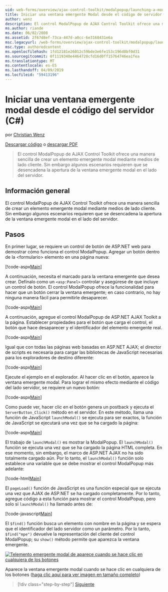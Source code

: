 ```yaml
---
uid: web-forms/overview/ajax-control-toolkit/modalpopup/launching-a-modal-popup-window-from-server-code-cs
title: Iniciar una ventana emergente Modal desde el código de servidor (C#) | Microsoft Docs
author: wenz
description: El control ModalPopup de AJAX Control Toolkit ofrece una manera sencilla de crear un elemento emergente modal mediante medios de lado cliente. Sin embargo, algunos escenarios requieren que t...
ms.author: riande
ms.date: 06/02/2008
ms.assetid: 2f67d8ef-73ca-447d-a0cc-6e3168431e6a
msc.legacyurl: /web-forms/overview/ajax-control-toolkit/modalpopup/launching-a-modal-popup-window-from-server-code-cs
msc.type: authoredcontent
ms.openlocfilehash: 1fd12181e26012c59bde3e6fe153c196d8bf0d31
ms.sourcegitcommit: 0f1119340e4464720cfd16d0ff15764746ea1fea
ms.translationtype: MT
ms.contentlocale: es-ES
ms.lasthandoff: 04/09/2019
ms.locfileid: "59413196"
---
```

# <a name="launching-a-modal-popup-window-from-server-code-c"></a>Iniciar una ventana emergente modal desde el código del servidor (C#)

por [Christian Wenz](https://github.com/wenz)

[Descargar código](http://download.microsoft.com/download/2/4/0/24052038-f942-4336-905b-b60ae56f0dd5/ModalPopup1.cs.zip) o [descargar PDF](http://download.microsoft.com/download/b/6/a/b6ae89ee-df69-4c87-9bfb-ad1eb2b23373/modalpopup1CS.pdf)

> El control ModalPopup de AJAX Control Toolkit ofrece una manera sencilla de crear un elemento emergente modal mediante medios de lado cliente. Sin embargo algunos escenarios requieren que se desencadena la apertura de la ventana emergente modal en el lado del servidor.


## <a name="overview"></a>Información general

El control ModalPopup de AJAX Control Toolkit ofrece una manera sencilla de crear un elemento emergente modal mediante medios de lado cliente. Sin embargo algunos escenarios requieren que se desencadena la apertura de la ventana emergente modal en el lado del servidor.

## <a name="steps"></a>Pasos

En primer lugar, se requiere un control de botón de ASP.NET web para demostrar cómo funciona el control ModalPopup. Agregar un botón dentro de la &lt;formulario&gt; elemento en una página nueva:

[!code-aspx[Main](launching-a-modal-popup-window-from-server-code-cs/samples/sample1.aspx)]

A continuación, necesita el marcado para la ventana emergente que desea crear. Defínalo como un `<asp:Panel>` controlar y asegúrese de que incluye un control de botón. El control ModalPopup ofrece la funcionalidad para hacer que un botón cerrar la ventana emergente; en caso contrario, no hay ninguna manera fácil para permitirle desaparecer.

[!code-aspx[Main](launching-a-modal-popup-window-from-server-code-cs/samples/sample2.aspx)]

A continuación, agregue el control ModalPopup de ASP.NET AJAX Toolkit a la página. Establecer propiedades para el botón que carga el control, el botón que hace desaparecer y el identificador del elemento emergente real.

[!code-aspx[Main](launching-a-modal-popup-window-from-server-code-cs/samples/sample3.aspx)]

Igual que con todas las páginas web basadas en ASP.NET AJAX; el director de scripts es necesaria para cargar las bibliotecas de JavaScript necesarias para los exploradores de destino diferente:

[!code-aspx[Main](launching-a-modal-popup-window-from-server-code-cs/samples/sample4.aspx)]

Ejecute el ejemplo en el explorador. Al hacer clic en el botón, aparece la ventana emergente modal. Para lograr el mismo efecto mediante el código del lado servidor, se requiere un nuevo botón:

[!code-aspx[Main](launching-a-modal-popup-window-from-server-code-cs/samples/sample5.aspx)]

Como puede ver, hacer clic en el botón genera un postback y ejecuta el `ServerButton_Click()` método en el servidor. En este método, llama una función de JavaScript `launchModal()` se ejecuta para ser exactos, la función de JavaScript se ejecutará una vez que se ha cargado la página:

[!code-aspx[Main](launching-a-modal-popup-window-from-server-code-cs/samples/sample6.aspx)]

El trabajo de `launchModal()` es mostrar la ModalPopup. El `launchModal()` función se ejecuta una vez que se ha cargado la página HTML completa. En ese momento, sin embargo, el marco de ASP.NET AJAX no ha sido totalmente cargado aún. Por lo tanto, el `launchModal()` función solo establece una variable que se debe mostrar el control ModalPopup más adelante:

[!code-html[Main](launching-a-modal-popup-window-from-server-code-cs/samples/sample7.html)]

El `pageLoad()` función de JavaScript es una función especial que se ejecuta una vez que AJAX de ASP.NET se ha cargado completamente. Por lo tanto, agregue código a esta función para mostrar el control ModalPopup, pero solo si `launchModal()` ha llamado antes de:

[!code-javascript[Main](launching-a-modal-popup-window-from-server-code-cs/samples/sample8.js)]

El `$find()` función busca un elemento con nombre en la página y se espera que el identificador del lado servidor como un parámetro. Por lo tanto, `$find("mpe")` devuelve la representación del cliente del control ModalPopup; su `show()` método permite que aparezca la ventana emergente.


[![Telemento emergente modal de aparece cuando se hace clic en cualquiera de los botones](launching-a-modal-popup-window-from-server-code-cs/_static/image2.png)](launching-a-modal-popup-window-from-server-code-cs/_static/image1.png)

Aparece la ventana emergente modal cuando se hace clic en cualquiera de los botones ([haga clic aquí para ver imagen en tamaño completo](launching-a-modal-popup-window-from-server-code-cs/_static/image3.png))

> [!div class="step-by-step"]
> [Siguiente](using-modalpopup-with-a-repeater-control-cs.md)
